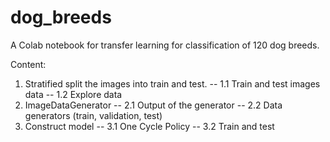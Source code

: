 # dog_breeds
A Colab notebook for transfer learning for classification of 120 dog breeds.

Content:
1. Stratified split the images into train and test.
  -- 1.1 Train and test images data
  -- 1.2 Explore data
2. ImageDataGenerator
  -- 2.1 Output of the generator
  -- 2.2 Data generators (train, validation, test)
3. Construct model
  -- 3.1 One Cycle Policy
  -- 3.2 Train and test
